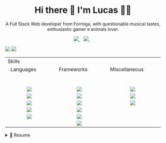 <h1 align='center'>
   Hi there 👋 I'm Lucas 👨‍💻
</h1>

<p align='center'>
  A Full Stack Web developer from Formiga, with questionable musical tastes, enthusiastic gamer e animals lover. 
</p>

<p align='center'>  
  <a href="https://www.linkedin.com/in/lucasferreirarm/">
    <img src="https://img.shields.io/badge/linkedin-%230077B5.svg?&style=for-the-badge&logo=linkedin&logoColor=white" />
  </a>&nbsp;&nbsp;  
  <a href='mailto:lucasferreirarm@gmail.com'>
    <img src="https://img.shields.io/badge/Gmail-D14836?style=for-the-badge&logo=gmail&logoColor=white" />
  </a>&nbsp;&nbsp;  
</p>

<p float="left">
  <img src="https://github-readme-stats.vercel.app/api?username=hollycreep&show_icons=true&count_private=true&theme=dark">
  <img src="https://spotify-github-profile.vercel.app/api/view?uid=np6ow90odcppvura4etiy6j8m&cover_image=true&theme=novatorem">
</p>

<p align='center'>
  <table>
    <tr><td colspan='3'>Skills</td></tr>
    <tr>
      <td align='center'>Languages 
        <span>&nbsp;&nbsp;&nbsp;&nbsp;&nbsp;&nbsp;&nbsp;&nbsp;</span>
        <span>&nbsp;&nbsp;&nbsp;&nbsp;&nbsp;&nbsp;&nbsp;&nbsp;</span>
        <span>&nbsp;&nbsp;&nbsp;&nbsp;&nbsp;&nbsp;&nbsp;&nbsp;</span>
        <span>&nbsp;&nbsp;&nbsp;&nbsp;&nbsp;&nbsp;&nbsp;&nbsp;</span>
        <span>&nbsp;&nbsp;&nbsp;&nbsp;&nbsp;&nbsp;&nbsp;&nbsp;</span>
        <span>&nbsp;&nbsp;&nbsp;&nbsp;&nbsp;&nbsp;&nbsp;&nbsp;</span>
        <span>&nbsp;&nbsp;&nbsp;&nbsp;&nbsp;&nbsp;&nbsp;&nbsp;</span>
      </td>
      <td align='center'>Frameworks 
        <span>&nbsp;&nbsp;&nbsp;&nbsp;&nbsp;&nbsp;&nbsp;&nbsp;</span>
        <span>&nbsp;&nbsp;&nbsp;&nbsp;&nbsp;&nbsp;&nbsp;&nbsp;</span>
        <span>&nbsp;&nbsp;&nbsp;&nbsp;&nbsp;&nbsp;&nbsp;&nbsp;</span>
        <span>&nbsp;&nbsp;&nbsp;&nbsp;&nbsp;&nbsp;&nbsp;&nbsp;</span>
        <span>&nbsp;&nbsp;&nbsp;&nbsp;&nbsp;&nbsp;&nbsp;&nbsp;</span>
        <span>&nbsp;&nbsp;&nbsp;&nbsp;&nbsp;&nbsp;&nbsp;&nbsp;</span>
        <span>&nbsp;&nbsp;&nbsp;&nbsp;&nbsp;&nbsp;&nbsp;&nbsp;</span>
      </td>
      <td align='center'>Miscellaneous 
        <span>&nbsp;&nbsp;&nbsp;&nbsp;&nbsp;&nbsp;&nbsp;&nbsp;</span>
        <span>&nbsp;&nbsp;&nbsp;&nbsp;&nbsp;&nbsp;&nbsp;&nbsp;</span>
        <span>&nbsp;&nbsp;&nbsp;&nbsp;&nbsp;&nbsp;&nbsp;&nbsp;</span>
        <span>&nbsp;&nbsp;&nbsp;&nbsp;&nbsp;&nbsp;&nbsp;&nbsp;</span>
        <span>&nbsp;&nbsp;&nbsp;&nbsp;&nbsp;&nbsp;&nbsp;&nbsp;</span>
        <span>&nbsp;&nbsp;&nbsp;&nbsp;&nbsp;&nbsp;&nbsp;&nbsp;</span>
        <span>&nbsp;&nbsp;&nbsp;&nbsp;&nbsp;&nbsp;&nbsp;&nbsp;</span>
      </td>
    </tr>
    <tr>
      <td align='center'><img src="https://img.shields.io/badge/PHP-777BB4?style=for-the-badge&logo=php&logoColor=white" /></td>
      <td align='center'><img src="https://img.shields.io/badge/Sass-CC6699?style=for-the-badge&logo=sass&logoColor=white" /></td>
      <td align='center'><img src="https://img.shields.io/badge/Git-F05032?style=for-the-badge&logo=git&logoColor=white" /> </td>
    </tr>
    <tr>
      <td align='center'><img src="https://img.shields.io/badge/CSS3-1572B6?style=for-the-badge&logo=css3&logoColor=white" /></td>
      <td align='center'><img src="https://img.shields.io/badge/Vue.js-35495E?style=for-the-badge&logo=vuedotjs&logoColor=4FC08D" /></td>
      <td align='center'><img src="https://img.shields.io/badge/npm-CB3837?style=for-the-badge&logo=npm&logoColor=white" /></td>
    </tr>
    <tr>
      <td align='center'><img src="https://img.shields.io/badge/HTML5-E34F26?style=for-the-badge&logo=html5&logoColor=white" /></td>
      <td align='center'><img src="https://img.shields.io/badge/jQuery-0769AD?style=for-the-badge&logo=jquery&logoColor=white" /></td>
      <td align='center'><img src="https://img.shields.io/badge/MySQL-00000F?style=for-the-badge&logo=mysql&logoColor=white" /></td>
    </tr>
    <tr>
      <td align='center'><img src="https://img.shields.io/badge/JavaScript-F7DF1E?style=for-the-badge&logo=javascript&logoColor=black" /></td>
      <td align='center'><img src="https://img.shields.io/badge/Bootstrap-563D7C?style=for-the-badge&logo=bootstrap&logoColor=white" /></td>
      <td align='center'></td>
    </tr>
    <tr>
      <td align='center'><img src="https://img.shields.io/badge/TypeScript-007ACC?style=for-the-badge&logo=typescript&logoColor=white" /> </td>
      <td align='center'><img src="https://img.shields.io/badge/Node.js-339933?style=for-the-badge&logo=nodedotjs&logoColor=white" /></td>
      <td align='center'></td>
    </tr>
    <tr>
      <td align='center'></td>
      <td align='center'><img src="https://img.shields.io/badge/GraphQl-E10098?style=for-the-badge&logo=graphql&logoColor=white" /></td>
      <td align='center'></td>
    </tr>
  </table>
</p>

<details>
  <summary>📃 Resume</summary>

## Education

- 📖 **Postgraduate in Information Security**\
  📆 2021- 2021\
  📍 **FAVENI**
- 📖 **Postgraduate in Technologies and WEB Innovations**\
  📆 2021- 2021\
  📍 **FAVENI**

- 📖 **Computer Science Degree**\
  📆 2015 - 2018\
  📍 **UNIFOR** - Formiga, Brazil

## Experience

- 👨‍💻 **Full Stack Web Developer**\
  📆 Oct/2021 - moment\
  📍 **SolarView** - HomeOffice
  <p align='center'>
    <img src="https://img.shields.io/badge/CSS3-1572B6?logo=css3&logoColor=white" />
    <img src="https://img.shields.io/badge/HTML5-E34F26?logo=html5&logoColor=white" />
    <img src="https://img.shields.io/badge/Sass-CC6699?logo=sass&logoColor=white" />
    <img src="https://img.shields.io/badge/Vue.js-35495E?logo=vuedotjs&logoColor=4FC08D" />
    <img src="https://img.shields.io/badge/JavaScript-F7DF1E?logo=javascript&logoColor=black" />
    <img src="https://img.shields.io/badge/TypeScript-007ACC?logo=typescript&logoColor=white" />
    <img src="https://img.shields.io/badge/Node.js-339933?logo=nodedotjs&logoColor=white" />
    <img src="https://img.shields.io/badge/GraphQl-E10098?logo=graphql&logoColor=white" />
    <img src="https://img.shields.io/badge/MySQL-00000F?logo=mysql&logoColor=white" />
    <img src="https://img.shields.io/badge/npm-CB3837?logo=npm&logoColor=white" />
    <img src="https://img.shields.io/badge/Git-F05032?logo=git&logoColor=white" />
  </p>

- 👨‍💻 **Full Stack Web Developer**\
   📆 Apr/2020 - Oct/2020\
   📍 **MobileStock** - Nova Serrana/MG, Brazil
  <p align='center'>
    <img src="https://img.shields.io/badge/CSS3-1572B6?logo=css3&logoColor=white" />
    <img src="https://img.shields.io/badge/HTML5-E34F26?logo=html5&logoColor=white" />
    <img src="https://img.shields.io/badge/jQuery-0769AD?logo=jquery&logoColor=white" />
    <img src="https://img.shields.io/badge/Bootstrap-563D7C?logo=bootstrap&logoColor=white" />
    <img src="https://img.shields.io/badge/PHP-777BB4?logo=php&logoColor=white" />
    <img src="https://img.shields.io/badge/Vue.js-35495E?logo=vuedotjs&logoColor=4FC08D" />
    <img src="https://img.shields.io/badge/JavaScript-F7DF1E?logo=javascript&logoColor=black" />
    <img src="https://img.shields.io/badge/MySQL-00000F?logo=mysql&logoColor=white" />
    <img src="https://img.shields.io/badge/npm-CB3837?logo=npm&logoColor=white" />
    <img src="https://img.shields.io/badge/Git-F05032?logo=git&logoColor=white" />
  </p>

- 👨‍💻 **Full Stack Web Developer**\
   📆 Mar/2019 - Apr/2020\
   📍 **TrackerUp** - Formiga/MG, Brazil
  <p align='center'>
    <img src="https://img.shields.io/badge/CSS3-1572B6?logo=css3&logoColor=white" />
    <img src="https://img.shields.io/badge/HTML5-E34F26?logo=html5&logoColor=white" />
    <img src="https://img.shields.io/badge/Sass-CC6699?logo=sass&logoColor=white" />
    <img src="https://img.shields.io/badge/jQuery-0769AD?logo=jquery&logoColor=white" />
    <img src="https://img.shields.io/badge/PHP-777BB4?logo=php&logoColor=white" />
    <img src="https://img.shields.io/badge/Vue.js-35495E?logo=vuedotjs&logoColor=4FC08D" />
    <img src="https://img.shields.io/badge/JavaScript-F7DF1E?logo=javascript&logoColor=black" />
    <img src="https://img.shields.io/badge/Cordova-35434F?logo=apache-cordova&logoColor=E8E8E8" />
    <img src="https://img.shields.io/badge/MySQL-00000F?logo=mysql&logoColor=white" />
    <img src="https://img.shields.io/badge/npm-CB3837?logo=npm&logoColor=white" />
    <img src="https://img.shields.io/badge/Git-F05032?logo=git&logoColor=white" />
  </p>

</details>
